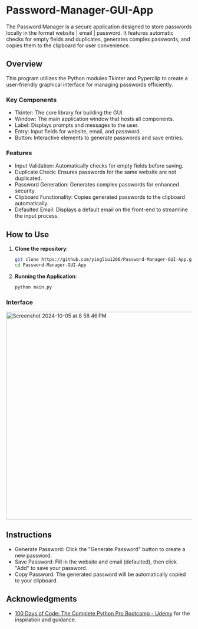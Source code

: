 # Password-Manager-GUI-App
The Password Manager is a secure application designed to store passwords locally in the format website | email | password. It features automatic checks for empty fields and duplicates, generates complex passwords, and copies them to the clipboard for user convenience.

## Overview

This program utilizes the Python modules Tkinter and Pyperclip to create a user-friendly graphical interface for managing passwords efficiently.

### Key Components
* Tkinter: The core library for building the GUI.
* Window: The main application window that hosts all components.
* Label: Displays prompts and messages to the user.
* Entry: Input fields for website, email, and password.
* Button: Interactive elements to generate passwords and save entries.

### Features
* Input Validation: Automatically checks for empty fields before saving.
* Duplicate Check: Ensures passwords for the same website are not duplicated.
* Password Generation: Generates complex passwords for enhanced security.
* Clipboard Functionality: Copies generated passwords to the clipboard automatically.
* Defaulted Email: Displays a default email on the front-end to streamline the input process.

## How to Use

1. **Clone the repository**:
   ```bash
   git clone https://github.com/yingliu1206/Password-Manager-GUI-App.git
   cd Password-Manager-GUI-App

2. **Running the Application**:
   ```bash
   python main.py

### Interface
<img width="563" alt="Screenshot 2024-10-05 at 8 58 46 PM" src="https://github.com/user-attachments/assets/4d536078-788b-4da3-9011-1d2e99feb540">


## Instructions
* Generate Password: Click the "Generate Password" button to create a new password.
* Save Password: Fill in the website and email (defaulted), then click "Add" to save your password.
* Copy Password: The generated password will be automatically copied to your clipboard.

## Acknowledgments
- [100 Days of Code: The Complete Python Pro Bootcamp - Udemy](https://www.udemy.com/course/100-days-of-code) for the inspiration and guidance.
